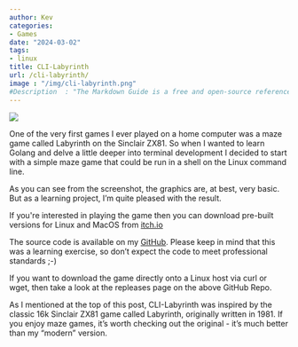 ```yaml
---
author: Kev
categories:
- Games
date: "2024-03-02"
tags:
- linux
title: CLI-Labyrinth
url: /cli-labyrinth/
image : "/img/cli-labyrinth.png"
#Description  : "The Markdown Guide is a free and open-source reference guide that explains how to use Markdown, the simple and easy-to-use..."
---
```

![](/img/cli-labyrinth.png)

One of the very first games I ever played on a home computer was a maze game called Labyrinth on the Sinclair ZX81. So when I wanted to learn Golang and delve a little deeper into terminal development I decided to start with a simple maze game that could be run in a shell on the Linux command line.

As you can see from the screenshot, the graphics are, at best, very basic. But as a learning project, I’m quite pleased with the result.

If you're interested in playing the game then you can download pre-built versions for Linux and MacOS from [itch.io](https://yorkshirekev.itch.io/cli-labyrinth)

The source code is available on my [GitHub](https://github.com/YorkshireKev/cli-labyrinth). Please keep in mind that this was a learning exercise, so don’t expect the code to meet professional standards ;-)

If you want to download the game directly onto a Linux host via curl or wget, then take a look at the repleases page on the above GitHub Repo.

As I mentioned at the top of this post, CLI-Labyrinth was inspired by the classic 16k Sinclair ZX81 game called Labyrinth, originally written in 1981. If you enjoy maze games, it’s worth checking out the original - it’s much better than my “modern” version.
